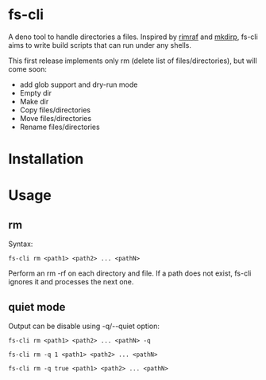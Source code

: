 # fs-cli
 A deno tool to handle directories a files. Inspired by [rimraf](https://www.npmjs.com/package/rimraf) and [mkdirp](https://www.npmjs.com/package/mkdirp), fs-cli aims to write build scripts that can run under any shells.

 This first release implements only rm (delete list of files/directories), but will come soon:
* add glob support and dry-run mode
* Empty dir
* Make dir
* Copy files/directories
* Move files/directories
* Rename files/directories

# Installation

# Usage
## rm
Syntax:
```
fs-cli rm <path1> <path2> ... <pathN>
```
Perform an rm -rf on each directory and file.
If a path does not exist, fs-cli ignores it and processes the next one.

## quiet mode
Output can be disable using -q/--quiet option:
```
fs-cli rm <path1> <path2> ... <pathN> -q
```
```
fs-cli rm -q 1 <path1> <path2> ... <pathN>
```
```
fs-cli rm -q true <path1> <path2> ... <pathN>
```